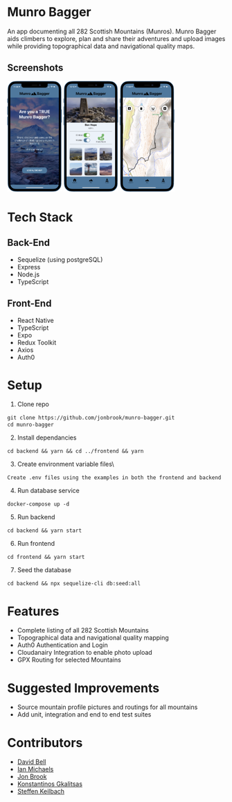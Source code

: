 # Munro Bagger

An app documenting all 282 Scottish Mountains (Munros). Munro Bagger aids climbers to explore, plan and share their adventures and upload images while providing topographical data and navigational quality maps.

## Screenshots

<p float="left">
<img src ="img/iphone-12--blue@2x.png" width="25%">
<img src ="img/iphone-12--blue@2x-2.png" width="25%">
<img src ="img/iphone-12--blue-1.png" width="25%"> 
</p>

# Tech Stack

## Back-End

- Sequelize (using postgreSQL)
- Express
- Node.js
- TypeScript

## Front-End

- React Native
- TypeScript
- Expo
- Redux Toolkit
- Axios
- Auth0

# Setup

1. Clone repo

```
git clone https://github.com/jonbrook/munro-bagger.git
cd munro-bagger
```

2. Install dependancies

```
cd backend && yarn && cd ../frontend && yarn
```

3. Create environment variable files\

```
Create .env files using the examples in both the frontend and backend
```

4. Run database service

```
docker-compose up -d
```

5. Run backend

```
cd backend && yarn start
```

6. Run frontend

```
cd frontend && yarn start
```

7. Seed the database

```
cd backend && npx sequelize-cli db:seed:all
```

# Features

- Complete listing of all 282 Scottish Mountains
- Topographical data and navigational quality mapping
- Auth0 Authentication and Login
- Cloudanairy Integration to enable photo upload
- GPX Routing for selected Mountains

# Suggested Improvements

- Source mountain profile pictures and routings for all mountains
- Add unit, integration and end to end test suites

# Contributors 

- <a href="https://github.com/daveybell26">David Bell</a>
- <a href="https://github.com/Rankz">Ian Michaels</a>
- <a href="https://github.com/jonbrook">Jon Brook</a>
- <a href="https://github.com/KonGkal">Konstantinos Gkalitsas</a>
- <a href="https://github.com/stekeb">Steffen Keilbach</a>
